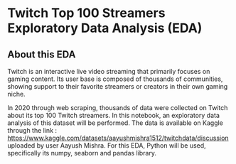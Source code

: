# Twitch Top 100 Streamers Exploratory Data Analysis (EDA)

## About this EDA
Twitch is an interactive live video streaming that primarily focuses on gaming content. Its user base is composed of thousands of communities, showing support to their favorite streamers or creators in their own gaming niche. 

In 2020 through web scraping, thousands of data were collected on Twitch about its top 100 Twitch streamers. In this notebook, an exploratory data analysis of this dataset will be performed. The data is available on Kaggle through the link : https://www.kaggle.com/datasets/aayushmishra1512/twitchdata/discussion uploaded by user Aayush Mishra. For this EDA, Python will be used, specifically its numpy, seaborn and pandas library.
